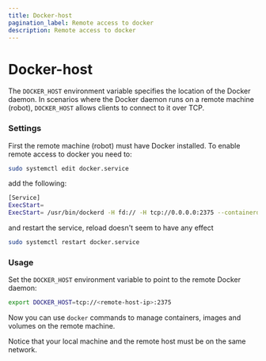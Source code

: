 ```yaml
---
title: Docker-host 
pagination_label: Remote access to docker 
description: Remote access to docker
---
```


# Docker-host # 
  The `DOCKER_HOST` environment variable  specifies the location of the Docker
  daemon. In scenarios where the Docker daemon runs on a remote machine
  (robot), `DOCKER_HOST` allows clients to connect to it over TCP.
  
### Settings 
 First the remote machine (robot) must have Docker installed.
 To enable remote access to docker you need to:
 
```bash 
sudo systemctl edit docker.service
```
add the following:
 ```bash 
[Service]
ExecStart=
ExecStart= /usr/bin/dockerd -H fd:// -H tcp://0.0.0.0:2375 --containerd=/run/containerd/containerd.sock
```
and restart the service, reload doesn't seem to have any effect
```bash
sudo systemctl restart docker.service
```
### Usage 
  Set the `DOCKER_HOST` environment variable to point to the remote Docker
  daemon:

```bash 
export DOCKER_HOST=tcp://<remote-host-ip>:2375
```

Now you can use `docker` commands to manage containers, images and volumes on
the remote machine.

Notice that your local machine and the remote host must be on the same network.
